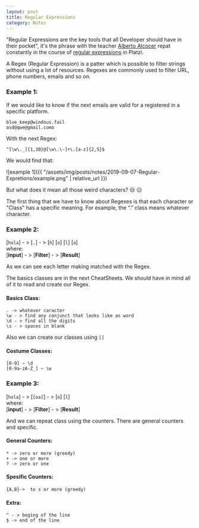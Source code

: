 ```yaml
---
layout: post
title: Regular Expressions
category: Notes
---
```


"Regular Expressions are the key tools that all Developer should have in their pocket", it's the phrase with the teacher [Alberto Alcocer](https://twitter.com/beco) repat constantly in the course of [regular expressions](https://platzi.com/clases/expresiones-regulares/) in Platzi.

A Regex (Regular Expression) is a patter which is possible to filter strings without using a lot of resources. Regexes are commonly used to filter URL, phone numbers, emails and so on.

### Example 1:

If we would like to know if the next emails are valid for a registered in a specific platform.
```
blue_keep@windous.fail
asd@qwe@gmail.como
```
With the next Regex:
```
^[\w\._]{1,30}@[\w\.\-]+\.[a-z]{2,5}$
```
We would find that:

![example 1]({{ "/assets/img/posts/notes/2019-09-07-Regular-Expretions/example.png" | relative_url }})

But what does it mean all those weird characters? :unamused: :expressionless:

The first thing that we have to know about Regexes is that each character or "Class" has a specific meaning. For example, the “.” class means whatever character.

### Example 2:

[`hola`] - >  [`.`] - >  [`h`] [`o`] [`l`] [`a`] \
where:\
[**input**] - > [**Filter**] - > [**Result**]

As we can see each letter making matched with the Regex.

The basics classes are in the next  CheatSheets. We should have in mind all of it to read and create our Regex.

#### Basics Class:
```
. -> whatever caracter
\w - > find any conjunct that looks like as word
\d - > find all the digits
\s - > spaces in blank
```

Also we can create our classes using `[]` 
#### Costume Classes:
``` 
[0-9] ~ \d
[0-9a-zA-Z_] ~ \w
```

### Example 3:

[`hola`] - >  [`[oa]`] - >  [`o`] [`l`] \
where:\
[**input**] - > [**Filter**] - > [**Result**]

And we can repeat class using the counters. There are general counters and specific.
####  General Counters:
```
* -> zero or more (greedy)
+ -> one or more
? -> zero or one
```

####  Spesific Counters:
```
{A,B}->  to s or more (greedy)
```

####  Extra:
```
^ - > beging of the line
$ -> end of the line
```
<!--stackedit_data:
eyJoaXN0b3J5IjpbMjQ2MDU3Mzg5LDU5MjA3Mjk3LC05NjYyMD
A5NjcsLTE4NTUxODU1NDgsLTQyOTc0MzgxNywtNTA3Njk2ODA3
LDYxMTM2MzAwNywtMzYwNjg2Nzg1LC0xMjA4MzIyOTAzLDc4OT
AzMjgsMzEwODM0NDc5LDQxOTYwNDYzLDE4OTgzNTQ5ODcsODI0
OTY3MTgwLC0zNTM2OTU0OTUsLTYwNTExOTEwNF19
-->